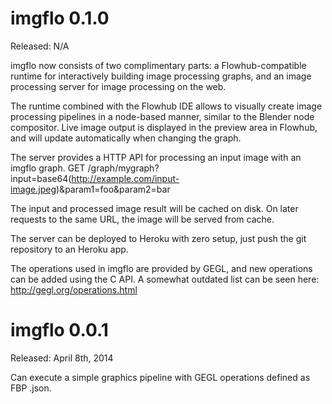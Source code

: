 imgflo 0.1.0
=============
Released: N/A

imgflo now consists of two complimentary parts:
a Flowhub-compatible runtime for interactively building image processing graphs,
and an image processing server for image processing on the web.

The runtime combined with the Flowhub IDE allows to visually create image
processing pipelines in a node-based manner, similar to the Blender node compositor.
Live image output is displayed in the preview area in Flowhub, and will
update automatically when changing the graph.

The server provides a HTTP API for processing an input image with an imgflo graph.
GET /graph/mygraph?input=base64(http://example.com/input-image.jpeg)&param1=foo&param2=bar

The input and processed image result will be cached on disk.
On later requests to the same URL, the image will be served from cache.

The server can be deployed to Heroku with zero setup, just push the git repository to an Heroku app.

The operations used in imgflo are provided by GEGL, and new operations can be added using the C API.
A somewhat outdated list can be seen here: http://gegl.org/operations.html


imgflo 0.0.1
=============
Released: April 8th, 2014

Can execute a simple graphics pipeline with GEGL operations defined as FBP .json.
